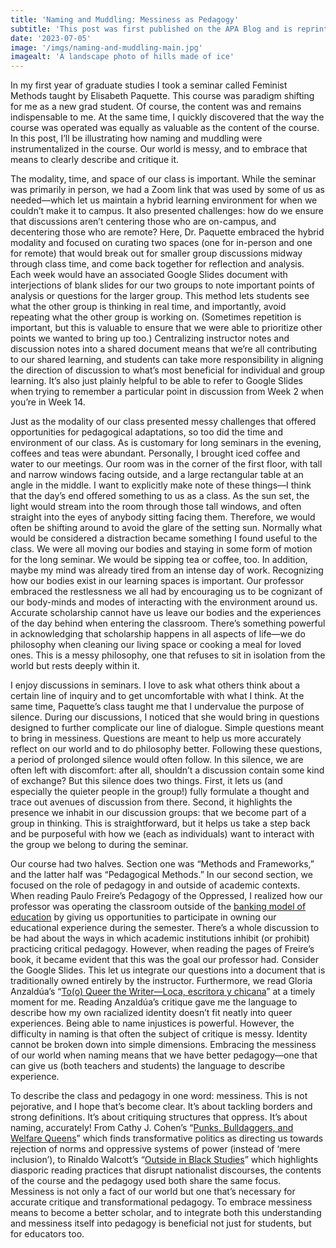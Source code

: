 ```yaml
---
title: 'Naming and Muddling: Messiness as Pedagogy'
subtitle: 'This post was first published on the APA Blog and is reprinted here with permission.'
date: '2023-07-05'
image: '/imgs/naming-and-muddling-main.jpg'
imagealt: 'A landscape photo of hills made of ice'
---
```

In my first year of graduate studies I took a seminar called Feminist Methods taught by Elisabeth Paquette. This course was paradigm shifting for me as a new grad student. Of course, the content was and remains indispensable to me. At the same time, I quickly discovered that the way the course was operated was equally as valuable as the content of the course. In this post, I’ll be illustrating how naming and muddling were instrumentalized in the course. Our world is messy, and to embrace that means to clearly describe and critique it.

The modality, time, and space of our class is important. While the seminar was primarily in person, we had a Zoom link that was used by some of us as needed—which let us maintain a hybrid learning environment for when we couldn’t make it to campus. It also presented challenges: how do we ensure that discussions aren’t centering those who are on-campus, and decentering those who are remote? Here, Dr. Paquette embraced the hybrid modality and focused on curating two spaces (one for in-person and one for remote) that would break out for smaller group discussions midway through class time, and come back together for reflection and analysis. Each week would have an associated Google Slides document with interjections of blank slides for our two groups to note important points of analysis or questions for the larger group. This method lets students see what the other group is thinking in real time, and importantly, avoid repeating what the other group is working on. (Sometimes repetition is important, but this is valuable to ensure that we were able to prioritize other points we wanted to bring up too.) Centralizing instructor notes and discussion notes into a shared document means that we’re all contributing to our shared learning, and students can take more responsibility in aligning the direction of discussion to what’s most beneficial for individual and group learning. It’s also just plainly helpful to be able to refer to Google Slides when trying to remember a particular point in discussion from Week 2 when you’re in Week 14.

Just as the modality of our class presented messy challenges that offered opportunities for pedagogical adaptations, so too did the time and environment of our class. As is customary for long seminars in the evening, coffees and teas were abundant. Personally, I brought iced coffee and water to our meetings. Our room was in the corner of the first floor, with tall and narrow windows facing outside, and a large rectangular table at an angle in the middle. I want to explicitly make note of these things—I think that the day’s end offered something to us as a class. As the sun set, the light would stream into the room through those tall windows, and often straight into the eyes of anybody sitting facing them. Therefore, we would often be shifting around to avoid the glare of the setting sun. Normally what would be considered a distraction became something I found useful to the class. We were all moving our bodies and staying in some form of motion for the long seminar. We would be sipping tea or coffee, too. In addition, maybe my mind was already tired from an intense day of work. Recognizing how our bodies exist in our learning spaces is important. Our professor embraced the restlessness we all had by encouraging us to be cognizant of our body-minds and modes of interacting with the environment around us. Accurate scholarship cannot have us leave our bodies and the experiences of the day behind when entering the classroom. There’s something powerful in acknowledging that scholarship happens in all aspects of life—we do philosophy when cleaning our living space or cooking a meal for loved ones. This is a messy philosophy, one that refuses to sit in isolation from the world but rests deeply within it.

I enjoy discussions in seminars. I love to ask what others think about a certain line of inquiry and to get uncomfortable with what I think. At the same time, Paquette’s class taught me that I undervalue the purpose of silence. During our discussions, I noticed that she would bring in questions designed to further complicate our line of dialogue. Simple questions meant to bring in messiness. Questions are meant to help us more accurately reflect on our world and to do philosophy better. Following these questions, a period of prolonged silence would often follow. In this silence, we are often left with discomfort: after all, shouldn’t a discussion contain some kind of exchange? But this silence does two things. First, it lets us (and especially the quieter people in the group!) fully formulate a thought and trace out avenues of discussion from there. Second, it highlights the presence we inhabit in our discussion groups: that we become part of a group in thinking. This is straightforward, but it helps us take a step back and be purposeful with how we (each as individuals) want to interact with the group we belong to during the seminar.

Our course had two halves. Section one was “Methods and Frameworks,” and the latter half was “Pedagogical Methods.” In our second section, we focused on the role of pedagogy in and outside of academic contexts. When reading Paulo Freire’s Pedagogy of the Oppressed, I realized how our professor was operating the classroom outside of the [banking model of education](https://en.wikipedia.org/wiki/Banking_model_of_education) by giving us opportunities to participate in owning our educational experience during the semester. There’s a whole discussion to be had about the ways in which academic institutions inhibit (or prohibit) practicing critical pedagogy. However, when reading the pages of Freire’s book, it became evident that this was the goal our professor had. Consider the Google Slides. This let us integrate our questions into a document that is traditionally owned entirely by the instructor. Furthermore, we read Gloria Anzaldúa’s “[To(o) Queer the Writer—Loca, escritora y chicana](https://doi.org/10.1215/9780822391272-024)” at a timely moment for me. Reading Anzaldúa’s critique gave me the language to describe how my own racialized identity doesn’t fit neatly into queer experiences. Being able to name injustices is powerful. However, the difficulty in naming is that often the subject of critique is messy. Identity cannot be broken down into simple dimensions. Embracing the messiness of our world when naming means that we have better pedagogy—one that can give us (both teachers and students) the language to describe experience.

To describe the class and pedagogy in one word: messiness. This is not pejorative, and I hope that’s become clear. It’s about tackling borders and strong definitions. It’s about critiquing structures that oppress. It’s about naming, accurately! From Cathy J. Cohen’s “[Punks, Bulldaggers, and Welfare Queens](https://doi.org/10.1215/10642684-3-4-437)” which finds transformative politics as directing us towards rejection of norms and oppressive systems of power (instead of ‘mere inclusion’), to Rinaldo Walcott’s “[Outside in Black Studies](https://doi.org/10.1215/9780822387220-006)” which highlights diasporic reading practices that disrupt nationalist discourses, the contents of the course and the pedagogy used both share the same focus. Messiness is not only a fact of our world but one that’s necessary for accurate critique and transformational pedagogy. To embrace messiness means to become a better scholar, and to integrate both this understanding and messiness itself into pedagogy is beneficial not just for students, but for educators too.